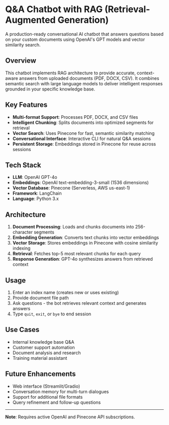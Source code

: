 # Q&A Chatbot with RAG (Retrieval-Augmented Generation)

A production-ready conversational AI chatbot that answers questions based on your custom documents using OpenAI's GPT models and vector similarity search.

## Overview

This chatbot implements RAG architecture to provide accurate, context-aware answers from uploaded documents (PDF, DOCX, CSV). It combines semantic search with large language models to deliver intelligent responses grounded in your specific knowledge base.

## Key Features

- **Multi-format Support**: Processes PDF, DOCX, and CSV files
- **Intelligent Chunking**: Splits documents into optimized segments for retrieval
- **Vector Search**: Uses Pinecone for fast, semantic similarity matching
- **Conversational Interface**: Interactive CLI for natural Q&A sessions
- **Persistent Storage**: Embeddings stored in Pinecone for reuse across sessions

## Tech Stack

- **LLM**: OpenAI GPT-4o
- **Embeddings**: OpenAI text-embedding-3-small (1536 dimensions)
- **Vector Database**: Pinecone (Serverless, AWS us-east-1)
- **Framework**: LangChain
- **Language**: Python 3.x

## Architecture

1. **Document Processing**: Loads and chunks documents into 256-character segments
2. **Embedding Generation**: Converts text chunks into vector embeddings
3. **Vector Storage**: Stores embeddings in Pinecone with cosine similarity indexing
4. **Retrieval**: Fetches top-5 most relevant chunks for each query
5. **Response Generation**: GPT-4o synthesizes answers from retrieved context

## Usage

1. Enter an index name (creates new or uses existing)
2. Provide document file path
3. Ask questions - the bot retrieves relevant context and generates answers
4. Type `quit`, `exit`, or `bye` to end session

## Use Cases

- Internal knowledge base Q&A
- Customer support automation
- Document analysis and research
- Training material assistant

## Future Enhancements

- Web interface (Streamlit/Gradio)
- Conversation memory for multi-turn dialogues
- Support for additional file formats
- Query refinement and follow-up questions

---

**Note**: Requires active OpenAI and Pinecone API subscriptions.
